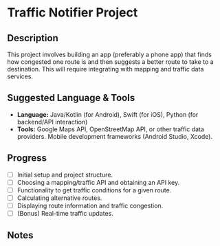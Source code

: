 # Traffic Notifier Project

## Description

This project involves building an app (preferably a phone app) that finds how congested one route is and then suggests a better route to take to a destination. This will require integrating with mapping and traffic data services.

## Suggested Language & Tools

*   **Language:** Java/Kotlin (for Android), Swift (for iOS), Python (for backend/API interaction)
*   **Tools:** Google Maps API, OpenStreetMap API, or other traffic data providers. Mobile development frameworks (Android Studio, Xcode).

## Progress

*   [ ] Initial setup and project structure.
*   [ ] Choosing a mapping/traffic API and obtaining an API key.
*   [ ] Functionality to get traffic conditions for a given route.
*   [ ] Calculating alternative routes.
*   [ ] Displaying route information and traffic congestion.
*   [ ] (Bonus) Real-time traffic updates.

## Notes

